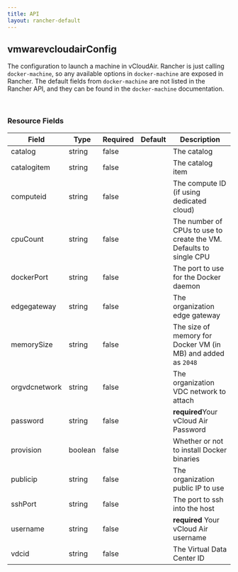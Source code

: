 ```yaml
---
title: API
layout: rancher-default
---
```


## vmwarevcloudairConfig


The configuration to launch a machine in vCloudAir. Rancher is just calling `docker-machine`, so any available options in `docker-machine` are exposed in Rancher. The default fields from `docker-machine` are not listed in the Rancher API, and they can be found in the `docker-machine` documentation.

​​
### Resource Fields

Field | Type | Required | Default | Description
---|---|---|---|---
catalog | string | false | <no value> | The catalog
catalogitem | string | false | <no value> | The catalog item
computeid | string | false | <no value> | The compute ID (if using dedicated cloud)
cpuCount | string | false | <no value> | The number of CPUs to use to create the VM. Defaults to single CPU
dockerPort | string | false | <no value> | The port to use for the Docker daemon
edgegateway | string | false | <no value> | The organization edge gateway
memorySize | string | false | <no value> | The size of memory for Docker VM (in MB) and added as `2048`
orgvdcnetwork | string | false | <no value> | The organization VDC network to attach
password | string | false | <no value> | <strong>required</strong>Your vCloud Air Password
provision | boolean | false | <no value> | Whether or not to install Docker binaries
publicip | string | false | <no value> | The  organization public IP to use
sshPort | string | false | <no value> | The port to ssh into the host
username | string | false | <no value> | <strong>required</strong> Your vCloud Air username
vdcid | string | false | <no value> | The Virtual Data Center ID

